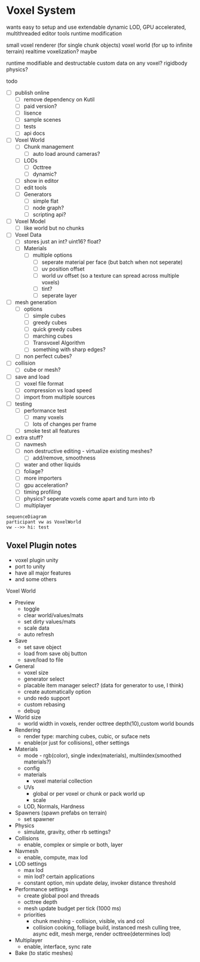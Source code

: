 # Voxel System

wants
easy to setup and use
extendable
dynamic LOD, GPU accelerated, multithreaded
editor tools
runtime modification

small voxel renderer (for single chunk objects)
voxel world (for up to infinite terrain)
realtime voxelization? maybe

runtime modifiable and destructable
custom data on any voxel?
rigidbody physics?


todo
- [ ] publish online
  - [ ] remove dependency on Kutil
  - [ ] paid version?
  - [ ] lisence
  - [ ] sample scenes
  - [ ] tests
  - [ ] api docs
- [ ] Voxel World
  - [ ] Chunk management
    - [ ] auto load around cameras?
  - [ ] LODs
    - [ ] Octtree
    - [ ] dynamic?
  - [ ] show in editor
  - [ ] edit tools
  - [ ] Generators
    - [ ] simple flat
    - [ ] node graph?
    - [ ] scripting api?
- [ ] Voxel Model
  - [ ] like world but no chunks
- [ ] Voxel Data
  - [ ] stores just an int? uint16? float?
  - [ ] Materials
    - [ ] multiple options
      - [ ] seperate material per face (but batch when not seperate)
      - [ ] uv position offset
      - [ ] world uv offset (so a texture can spread across multiple voxels)
      - [ ] tint?
      - [ ] seperate layer
- [ ] mesh generation
  - [ ] options
    - [ ] simple cubes
    - [ ] greedy cubes
    - [ ] quick greedy cubes
    - [ ] marching cubes
    - [ ] Transvoxel Algorithm
    - [ ] something with sharp edges?
  - [ ] non perfect cubes?
- [ ] collision
  - [ ] cube or mesh?
- [ ] save and load
  - [ ] voxel file format
  - [ ] compression vs load speed
  - [ ] import from multiple sources
- [ ] testing
  - [ ] performance test
    - [ ] many voxels
    - [ ] lots of changes per frame 
  - [ ] smoke test all features
- [ ] extra stuff?
  - [ ] navmesh
  - [ ] non destructive editing - virtualize existing meshes?
    - [ ] add/remove, smoothness
  - [ ] water and other liquids
  - [ ] foliage?
  - [ ] more importers
  - [ ] gpu acceleration?
  - [ ] timing profiling
  - [ ] physics? seperate voxels come apart and turn into rb
  - [ ] multiplayer

```mermaid
sequenceDiagram
participant vw as VoxelWorld
vw -->> hi: test

```




## Voxel Plugin notes
- voxel plugin unity
- port to unity
- have all major features
- and some others

Voxel World
- Preview
	- toggle
	- clear world/values/mats
	- set dirty values/mats
	- scale data
	- auto refresh
- Save
	- set save object
	- load from save obj button
	- save/load to file
- General
	- voxel size
	- generator select
	- placable item manager select? (data for generator to use, I think)
	- create automatically option
	- undo redo support
	- custom rebasing 
	- debug 
- World size
	- world width in voxels, render octtree depth(10),custom world bounds 
- Rendering
	- render type: marching cubes, cubic, or suface nets
	- enable(or just for collisions), other settings 
- Materials
	- mode - rgb(color), single index(materials), multiindex(smoothed materials?)
	- config
	- materials
		- voxel material collection
	- UVs
		- global or per voxel or chunk or pack world up
		- scale
	- LOD, Normals, Hardness
- Spawners (spawn prefabs on terrain)
	- set spawner
- Physics
	- simulate, gravity, other rb settings?
- Collisions
	- enable, complex or simple or both, layer
- Navmesh
	- enable, compute, max lod
- LOD settings
	- max lod
	- min lod? certain applications
	- constant option, min update delay, invoker distance threshold
- Performance settings
	- create global pool and threads
	- octtree depth
	- mesh update budget per tick (1000 ms)
	- priorities
		- chunk meshing - collision, visible, vis and col
		- collision cooking, folliage build, instanced mesh culling tree, async edit, mesh merge, render octtree(determines lod)
- Multiplayer
	- enable, interface, sync rate
- Bake (to static meshes)







